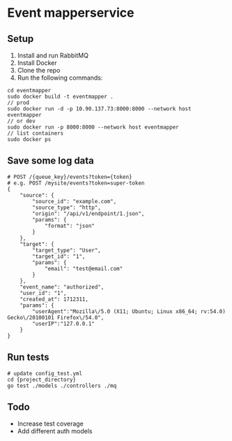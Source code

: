 Event mapperservice
==========================
## Setup

1. Install and run RabbitMQ
2. Install Docker
3. Clone the repo
4. Run the following commands:

```
cd eventmapper
sudo docker build -t eventmapper .
// prod
sudo docker run -d -p 10.90.137.73:8000:8000 --network host eventmapper
// or dev
sudo docker run -p 8000:8000 --network host eventmapper
// list containers
sudo docker ps
```

## Save some log data

```
# POST /{queue_key}/events?token={token}
# e.g. POST /mysite/events?token=super-token
{
	"source": {
		"source_id": "example.com",
		"source_type": "http",
		"origin": "/api/v1/endpoint/1.json",
		"params": {
			"format": "json"
		}
	},
	"target": {
		"target_type": "User",
		"target_id": "1",
		"params": {
			"email": "test@email.com"
		}
	},
	"event_name": "authorized",
	"user_id": "1",
	"created_at": 1712311,
	"params": {
    	"userAgent":"Mozilla\/5.0 (X11; Ubuntu; Linux x86_64; rv:54.0) Gecko\/20100101 Firefox\/54.0",
    	"userIP":"127.0.0.1"
	}
}

```

## Run tests
```
# update config_test.yml
cd {project_directory}
go test ./models ./controllers ./mq
```

## Todo

* Increase test coverage
* Add different auth models